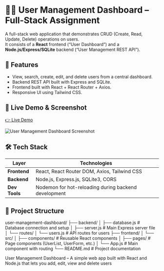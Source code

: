 # 🧑‍💻 User Management Dashboard – Full-Stack Assignment  

A full-stack web application that demonstrates CRUD (Create, Read, Update, Delete) operations on users.  
It consists of a **React** frontend (“User Dashboard”) and a **Node.js/Express/SQLite** backend (“User Management REST API”).


## 🚀 Features

- View, search, create, edit, and delete users from a central dashboard.
- Backend REST API built with Express and SQLite.
- Frontend built with React + React Router + Axios.
- Responsive UI using Tailwind CSS.


## 🔗 Live Demo & Screenshot

[👉 Live Demo](https://user-managementdashboard.netlify.app/)

![User Management Dashboard Screenshot](https://res.cloudinary.com/dp8gu4t9m/image/upload/v1757731863/Screenshot_2025-09-13_081959_hh8zgk.png)



## 🛠 Tech Stack

| Layer    | Technologies |
|----------|--------------|
| **Frontend** | React, React Router DOM, Axios, Tailwind CSS |
| **Backend**  | Node.js, Express.js, SQLite3, CORS |
| **Dev Tools**| Nodemon for hot-reloading during backend development |

## 📂 Project Structure
user-management-dashboard/
├── backend/
│   ├── database.js         # Database connection and setup
│   ├── server.js           # Main Express server file
│   └── routes/
│       └── users.js        # API routes for users
├── frontend/
│   └── src/
│       ├── components/     # Reusable React components
│       ├── pages/          # Page components (UserList, UserForm, etc.)
│       └── App.js          # Main component with routing
└── README.md               # Project documentation

User Management Dashboard – A simple web app built with React and Node.js that lets you add, edit, view and delete users

